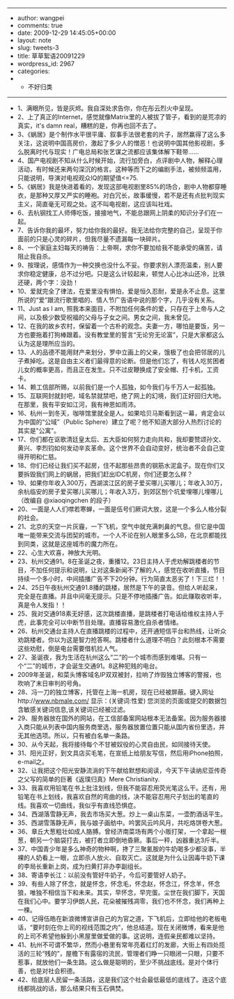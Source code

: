 - ---
- author: wangpei
- comments: true
- date: 2009-12-29 14:45:05+00:00
- layout: note
- slug: tweets-3
- title: 草草絮语20091229
- wordpress_id: 2967
- categories:
- - 不好归类
- ---
- 1、满眼所见，皆是灰烬。我自深处求告你，你在彤云烈火中呈现。
- 2、上了真正的Internet，感觉就像Matrix里的人被拔了管子，看到的是荒凉的真实，it's damn real，糟糕的是，你再也回不去了。
- 3、《蜗居》是个制作水平很平庸、叙事手法很老套的片子，居然赢得了这么多关注，这说明中国高房价，激起了多少人的憎恶！也说明中国其他影视剧，多么脱离时代与现实！广电总局和张艺谋之流都应该集体解下鞋带……
- 4、国产电视剧不知从什么时候开始，流行加旁白，点评剧中人物，解释心理活动，有时候还来两句深沉的格言。这种等而下之的编剧手法，被频频滥用，只能说明，导演对电视观众IQ的期望值<=75.
- 5、《蜗居》我是快进着看的，发现这部电视剧里85%的场合，剧中人物都穿睡衣，是那种又厚又严实的睡袍。对白冗长，故事缓慢，若不是还有点批判现实主义，简直毫无可观之处。这不叫电视剧，这应该叫社戏。
- 6、去杭钢找工人师傅吃饭，接接地气，不能总跟网上阴柔的知识分子们在一起。
- 7、告诉你我的最坏，努力给你我的最好。我无法给你完整的自己，呈现于你面前的只是心灵的碎片，但我尽量不遗漏每一块碎片。
- 8、一个家庭主妇每天的祷告：上帝啊，求你不要加给我不能承受的痛苦，请阻止我自杀。
- 9、按理说，感情作为一种交换也没什么不妥。你要求别人漂亮温柔，别人要求你稳定健康，总不过分吧。只是这么计较起来，顿觉人心比冰山还冷，比铁还硬，两个字：没劲！
- 10、爱就完全了律法，在爱里没有惧怕，爱是恒久忍耐，爱是永不止息。这里所说的“爱”跟流行歌里唱的、情人节广告语中说的那个字，几乎没有关系。
- 11、Just as I am, 照我本来面目，不附加任何条件的爱，只存在于上帝与人之间，以及极少数受祝福的父母与子女之间。男女之间，我未曾见。
- 12、在我的故乡农村，保留着一个古朴的观念。夫妻一方，哪怕是要饭，另一方也要拖着打狗棒跟着。没有教堂里的誓言“无论穷无论富”，只是大家都这么认为这是理所应当的。
- 13、人的品德不能用财产来划分，罗中立画上的父亲，饿极了也会把邻居的儿子煮掉吃。这是自由主义者们最得意的论断。但是他们忘了，有钱人吃贫困者儿女的概率更高，而且正在发生。只不过皮鞭换成了安全帽、打卡机，工资卡。
- 14、赖工信部所赐，以前我们是一个人孤独，如今我们与千万人一起孤独。
- 15、互联网封就封吧，域名禁就禁吧，绝了网上的幻境，我们正好回归大地。在那里，我有平安如江河，我有神恩如雨沛。
- 16、杭州一到冬天，咖啡馆里就全是人。如果哈贝马斯看到这一幕，肯定会以为中国的“公域”（Public Sphere）建立了呢？他不知道大部分人热烈讨论的其实是"公寓"。
- 17、你们都在讴歌清廷皇太后、五大臣如何努力走向共和，我却要赞颂孙文、黄兴、李烈钧如何发动辛亥革命。这个世界不会自动变好，统治者不会自己变得开明和仁慈。
- 18、你们已经让我们买不起房，住不起那些昂贵的钢筋水泥盒子。现在你们又要拆毁我们网上的蜗居，把我们赶出IDC机房，你们还要怎么样？
- 19、如果你年收入300万，西湖滨江区的房子爱买哪儿买哪儿；年收入30万，余杭临安的房子爱买哪儿买哪儿；年收入3万，到郊区刨个坑爱埋哪儿埋哪儿 （改编自 @xiaoqingchen 的段子）
- 20、一面是人人们噤若寒蝉，一面是伍号们厥词大放，这是一个多么人格分裂的社会。
- 21、北京的天空一片灰霾，一下飞机，空气中就充满刺鼻的气息。但它是中国唯一能带来交流与团契的城市。一个人不论在别人眼里多么SB，在北京都能找到同类，这就是这座城市的魔力所在。
- 22、心生大欢喜，神放大光明。
- 23、杭州交通91。8在圣诞之夜，重播12。23日主持人于虎劝解跳楼者的节目，不加任何提示和说明，让对这条新闻不了解的人，感觉在收听直播，节目持续一个多小时，中间插播广告不下20分钟。行为简直太恶劣了！下三烂！！
- 24、25日午夜杭州交通91.8播的跳楼，居然是下午的录音。但给人听起来，完全是在直播。并且中间毫无提示。只是不停地插播广告。如此赚取收听率，真是令人发指！！
- 25、我对交通918素无好感，这次跳楼直播，是跳楼者打电话给维权主持人于虎，此事完全可以中断节目处理。直播容易激化自杀者情绪。
- 26、杭州交通台主持人在直播跳楼的过程中，还开通短信平台和热线，让听众劝跳楼者。你以为这是智力抢答啊。跳楼者什么道理不明白？此刻根本不需要这些劝慰，倒是电台需要借机拉人气。
- 27、圣诞夜，我为生活在杭州这么“二”的一个城市而感到难堪。只有一个“二”的城市，才会诞生交通91。8这种犯贱的电台。
- 2009年圣诞，和菜头博客域名IP双双被封，拉响了炸毁独立博客的警报，也吹响了末日审判的号角。
- 28、冯一刀的独立博客，托管在上海一机房，现在已经被屏蔽。键入网址http://www.nbmale.com/ 显示：(关键词:性爱) 您浏览的页面或提交的数据包含敏感关键词信息,该关键词已经被过滤。
- 29、服务器放在国外的网站，在工信部备案网站根本无法备案。因为服务器接入商只能从列表中国内服务商里选，服务器放置位置只能从国内省份里选，并无其他选项。所以，只有被白名单一条路。
- 30、从今天起，我将接待每个不甘被奴役的心灵自由民，如同接待天使。
- 31、阳光正好，到文具店买毛笔，在宣纸上给朋友写信，然后用iPhone拍照，e-mail之。
- 32、让我把这个阳光安静流淌的下午献给默想和阅读，今天下午读纳尼亚传奇之父写的简单的巨著《返璞归真》Mere Christianity.
- 33、我喜欢用铅笔在书上批注划线，但我不能容忍用荧光笔这么干。还有，用铅笔在书上划线，我喜欢自然的弯曲的线，决不能容忍用尺子划出的笔直的线。我喜欢一切曲线，我似乎有直线恐惧症。
- 34、西湖落雪静无声，我去市场买大葱。炒上一桌山东菜，一壶酌酒话平生。
- 35、西湖雪落静无声，我与娘子画舫中。吟罢风云吟风月，共吃烙饼卷大葱。
- 36、章丘大葱粗壮如成人胳膊。曾经济南菜场有两个小贩打架，一个拿起一根葱，朝另一个脑袋打去，被打者立即倒地昏厥。事后一秤，凶器重达3斤半。
- 37、中国青少年是多么神奇的物种啊，搀了三聚氰胺的牛奶喝多少都没事，半裸的人奶看上一眼，立即杀人放火、自取灭亡。这就是为什么让因毒牛奶下课的李局长重新上岗，成为扫黄打非办李副组长。
- 38、寄语李长江：以前没有管好牛奶子，今后可要管好人奶子。
- 39、有些人除了怀念，就是怀念，怀念毛，怀念赵，怀念江，怀念羊，怀念狼，唯独不相信当下和未来。其实，早怀念，早完蛋。尘世在我们脚下，天国在我们心中。要学习伊朗人民，花朵被摧残凋零，我们也不怀念，我们再种上一棵。
- 40、记得伍皓在新浪微博宣讲自己的为官之道，下飞机后，立即给他的老板电话，“要时刻在你上司的视线范围之内”，他总结道。现在关闭微博，看来是他的上司不希望他躲到小黑屋里做爱做的事。这说明，连假亲民都难以坚持。
- 41、杭州不可谓不繁华，然而小巷里有常年亮着红灯的发廊，大街上有四处揽活的三轮“残的”，屋檐下有露宿的流民，管理者们睁一只眼闭一只眼，只要不惹事，就放他们一条生路。这么做是聪明的，至少不挑战底线。是对个体行善，也是对社会积德。
- 42、给底层人民留一条活路，这是我们这个社会最低最低的底线了。连这个底线都挑战的话，那么结果只有玉石俱焚。
